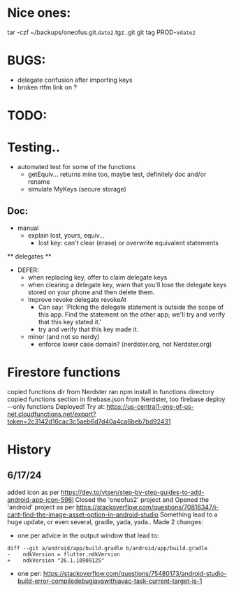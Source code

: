 # Nice ones:
tar -czf ~/backups/oneofus.git.`date2`.tgz .git
git tag PROD-v`date2`



# BUGS:
- delegate confusion after importing keys
- broken rtfm link on ?

# TODO:


# Testing..
- automated test for some of the functions
  - getEquiv... returns mine too, maybe test, definitely doc and/or rename
  - simulate MyKeys (secure storage)

## Doc:
- manual
  - explain lost, yours, equiv...
    - lost key: can't clear (erase) or overwrite equivalent statements 

** delegates **
  - DEFER:
    - when replacing key, offer to claim delegate keys
    - when clearing a delegate key, warn that you'll lose the delegate keys stored on your phone and then delete them.
    - Improve revoke delegate revokeAt  
      - Can say: 'Picking the delegate statement is outside the scope of this app. Find the statement on the other app; we'll try and verify that this key stated it.'
      - try and verify that this key made it.
    - minor (and not so nerdy)
      - enforce lower case domain? (nerdster.org, not Nerdster.org)


# Firestore functions
copied functions dir from Nerdster
ran npm install in functions directory
copied functions section in firebase.json from Nerdster, too
firebase deploy --only functions
Deployed! Try at: https://us-central1-one-of-us-net.cloudfunctions.net/export?token=2c3142d16cac3c5aeb6d7d40a4ca6beb7bd92431

# History
## 6/17/24
added icon as per https://dev.to/vtsen/step-by-step-guides-to-add-android-app-icon-596l
Closed the 'oneofus2' project and Opened the 'android' project as per https://stackoverflow.com/questions/70816347/i-cant-find-the-image-asset-option-in-android-studio
Something lead to a huge update, or even several, gradle, yada, yada..
Made 2 changes:
- one per advice in the output window that lead to:
```
diff --git a/android/app/build.gradle b/android/app/build.gradle
-    ndkVersion = flutter.ndkVersion
+    ndkVersion "26.1.10909125"
```
- one per: https://stackoverflow.com/questions/75480173/android-studio-build-error-compiledebugjavawithjavac-task-current-target-is-1

